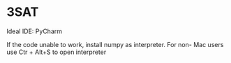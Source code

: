 # 3SAT
Ideal IDE: PyCharm

If the code unable to work, install numpy as interpreter. For non- Mac users use Ctr + Alt+S to open interpreter 
